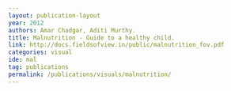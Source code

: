 ```yaml
---
layout: publication-layout
year: 2012
authors: Amar Chadgar, Aditi Murthy.
title: Malnutrition - Guide to a healthy child.
link: http://docs.fieldsofview.in/public/malnutrition_fov.pdf
categories: visual
ide: mal
tag: publications
permalink: /publications/visuals/malnutrition/
---
```

